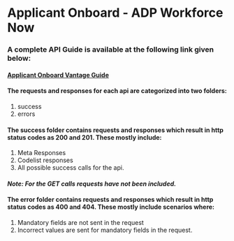 
# **Applicant Onboard - ADP Workforce Now**

### A complete API Guide is available at the following link given below:
#### [Applicant Onboard Vantage Guide](https://developers.adp.com/services/elasticsearch/articles/guides/c4f02b680b11c61b151fa5ead43d2e5d7baefc2a/doc/ApplicantOnboardAPIGuide-ADPVantageHCM.pdf)

#### The requests and responses for each api are categorized into two folders:

1. success
2. errors

#### The success folder contains requests and responses which result in http status codes as 200 and 201. These mostly include: 

1. Meta Responses
2. Codelist responses
3. All possible success calls for the api.

#### *Note: For the GET calls requests have not been included.*

#### The error folder contains requests and responses which result in http status codes as 400 and 404. These mostly include scenarios where: 

1. Mandatory fields are not sent in the request
2. Incorrect values are sent for mandatory fields in the request.



